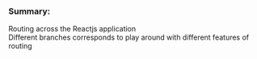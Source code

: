 ### Summary:
Routing across the Reactjs application  
Different branches corresponds to play around with different features of routing
